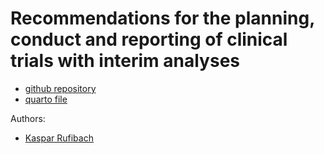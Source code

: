 # Recommendations for the planning, conduct and reporting of clinical trials with interim analyses

* [github repository](https://github.com/oncoestimand/trials_interim)
* [quarto file](https://oncoestimand.github.io/trials_interim/trials_interim.html)

Authors: 

* [Kaspar Rufibach](mailto:kaspar.rufibach@gmail.com)
